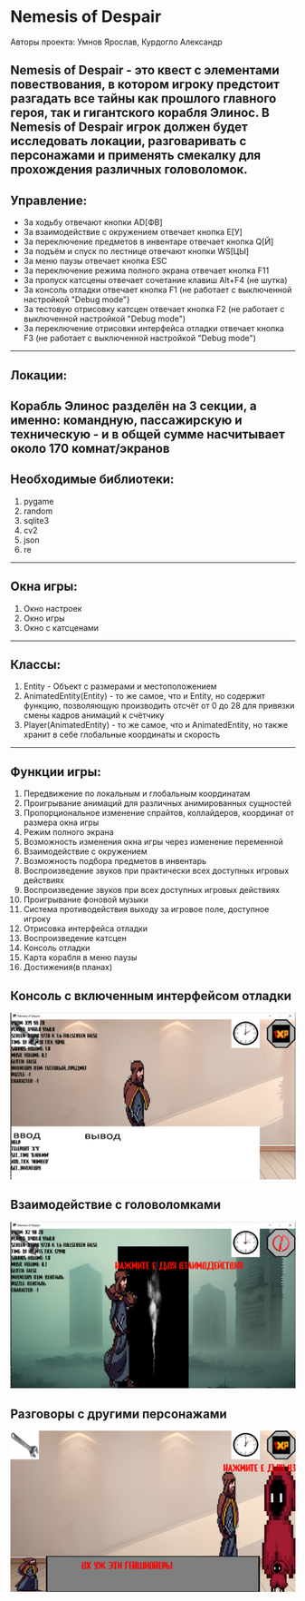 # Nemesis of Despair
Авторы проекта: Умнов Ярослав, Курдогло Александр

Nemesis of Despair - это квест с элементами повествования, в котором игроку предстоит разгадать все
тайны как прошлого главного героя, так и гигантского корабля Элинос.
В Nemesis of Despair игрок должен будет исследовать локации, разговаривать с персонажами и применять смекалку для
прохождения различных головоломок.
-----

## Управление:
- За ходьбу отвечают кнопки AD[ФВ]
- За взаимодействие с окружением отвечает кнопка E[У]
- За переключение предметов в инвентаре отвечает кнопка Q[Й]
- За подъём и спуск по лестнице отвечают кнопки WS[ЦЫ]
- За меню паузы отвечает кнопка ESC
- За переключение режима полного экрана отвечает кнопка F11
- За пропуск катсцены отвечает сочетание клавиш Alt+F4 (не шутка)
- За консоль отладки отвечает кнопка F1 (не работает с выключенной настройкой "Debug mode")
- За тестовую отрисовку катсцен отвечает кнопка F2 (не работает с выключенной настройкой "Debug mode")
- За переключение отрисовки интерфейса отладки отвечает кнопка F3 (не работает с выключенной настройкой "Debug mode")
-----

## Локации:
Корабль Элинос разделён на 3 секции, а именно: командную, пассажирскую и техническую - и в общей сумме насчитывает около 170 комнат/экранов
-----

## Необходимые библиотеки:
1. pygame
2. random
3. sqlite3
4. cv2
5. json
6. re
-----

## Окна игры:
1. Окно настроек
2. Окно игры
3. Окно с катсценами
-----

## Классы:
1. Entity - Объект с размерами и местоположением
2. AnimatedEntity(Entity) - то же самое, что и Entity, но содержит функцию, позволяющую производить отсчёт от 0 до 28 для привязки смены кадров анимаций к счётчику
3. Player(AnimatedEntity) - то же самое, что и AnimatedEntity, но также хранит в себе глобальные координаты и скорость
-----

## Функции игры:
1. Передвижение по локальным и глобальным координатам
2. Проигрывание анимаций для различных анимированных сущностей
3. Пропорциональное изменение спрайтов, коллайдеров, координат от размера окна игры
4. Режим полного экрана
5. Возможность изменения окна игры через изменение переменной
6. Взаимодействие с окружением
7. Возможность подбора предметов в инвентарь
8. Воспроизведение звуков при практически всех доступных игровых действиях
9. Воспроизведение звуков при всех доступных игровых действиях
10. Проигрывание фоновой музыки
11. Система противодействия выходу за игровое поле, доступное игроку
12. Отрисовка интерфейса отладки
13. Воспроизведение катсцен
14. Консоль отладки
15. Карта корабля в меню паузы
16. Достижения(в планах)

## Консоль с включенным интерфейсом отладки
![Консоль с включенным интерфейсом отладки](https://github.com/JarZektor/Nemesis-of-Despair/blob/master/Screenshot_60.png)
## Взаимодействие с головоломками
![Взаимодействие с головоломками](https://github.com/JarZektor/Nemesis-of-Despair/blob/master/Screenshot_61.png)
## Разговоры с другими персонажами
![Разговоры с другими персонажами](https://github.com/JarZektor/Nemesis-of-Despair/blob/master/Screenshot_62.png)
